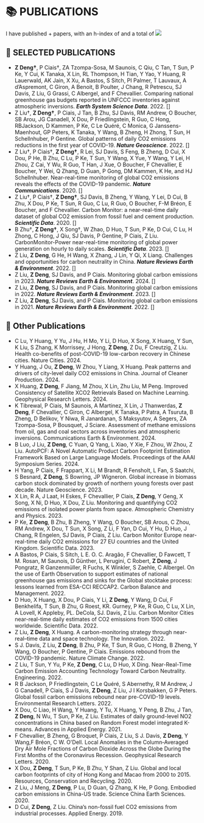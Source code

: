 
# 📚 PUBLICATIONS 

I have published <span class='total_paper_number'></span>+ papers, with an h-index of <span class='h_index'></span> and a total of <img src="https://img.shields.io/endpoint?logo=Google%20Scholar&url=https%3A%2F%2Fcdn.jsdelivr.net%2Fgh%2Fzhudeng94%2Fzhudeng94.github.io@google-scholar-stats%2Fgs_data_shieldsio.json&labelColor=f6f6f6&color=9cf&style=flat&label=citations">

## 🌟 SELECTED PUBLICATIONS

- **Z Deng†**, P Ciais†, ZA Tzompa-Sosa, M Saunois, C Qiu, C Tan, T Sun, P Ke, Y Cui, K Tanaka, X Lin, RL Thompson, H Tian, Y Yao, Y Huang, R Lauerwald, AK Jain, X Xu, A Bastos, S Sitch, PI Palmer, T Lauvaux, A d’Aspremont, C Giron, A Benoit, B Poulter, J Chang, R Petrescu, SJ Davis, Z Liu, G Grassi, C Albergel, and F Chevallier. Comparing national greenhouse gas budgets reported in UNFCCC inventories against atmospheric inversions. ***Earth System Science Data***. 2022. [<span class='show_paper_citations' data='bzZYiBgAAAAJ:BqipwSGYUEgC'></span>]  
- Z Liu†, **Z Deng†**, P Ciais, J Tan, B Zhu, SJ Davis, RM Andrew, O Boucher, SB Arou, JG Canadell, X Dou, P Friedlingstein, R Guo, C Hong, RBJackson, D Kammen, P Ke, C Le Quéré, C Monica, G Janssens-Maenhout, GP Peters, K Tanaka, Y Wang, B Zheng, H Zhong, T Sun, H Schellnhuber, P Gentine. Global patterns of daily CO2 emissions reductions in the first year of COVID-19. ***Nature Geoscience***. 2022. [<span class='show_paper_citations' data='bzZYiBgAAAAJ:kNdYIx-mwKoC'></span>] 
- Z Liu†, P Ciais†, **Z Deng†**, R Lei, SJ Davis, S Feng, B Zheng, D Cui, X Dou, P He, B Zhu, C Lu, P Ke, T Sun, Y Wang, X Yue, Y Wang, Y Lei, H Zhou, Z Cai, Y Wu, R Guo, T Han, J Xue, O Boucher, F Chevallier, E Boucher, Y Wei, Q Zhang, D Guan, P Gong, DM Kammen, K He, and HJ Schellnhuber. Near-real-time monitoring of global CO2 emissions reveals the effects of the COVID-19 pandemic. ***Nature Communications***. 2020. [<span class='show_paper_citations' data='bzZYiBgAAAAJ:Tyk-4Ss8FVUC'></span>]  
- Z Liu†, P Ciais†, **Z Deng†**, SJ Davis, B Zheng, Y Wang, Y Lei, D Cui, B Zhu, X Dou, P Ke, T Sun, R Guo, C Lu, R Guo, O Boucher, F-M Bréon, E Boucher, and F Chevallier. Carbon Monitor: a near-real-time daily dataset of global CO2 emission from fossil fuel and cement production. ***Scientific Data***. 2020. [<span class='show_paper_citations' data='bzZYiBgAAAAJ:Y0pCki6q_DkC'></span>]  
- B Zhu†, **Z Deng†**, X Song†, W Zhao, D Huo, T Sun, P Ke, D Cui, C Lu, H Zhong, C Hong, J Qiu, SJ Davis, P Gentine, P Ciais, Z Liu. CarbonMonitor-Power near-real-time monitoring of global power generation on hourly to daily scales. ***Scientific Data***. 2023. [<span class='show_paper_citations' data='bzZYiBgAAAAJ:Y0pCki6q_DkC'></span>]  
- Z Liu, **Z Deng**, G He, H Wang, X Zhang, J Lin, Y Qi, X Liang. Challenges and opportunities for carbon neutrality in China. ***Nature Reviews Earth & Environment***. 2022. [<span class='show_paper_citations' data='bzZYiBgAAAAJ:LkGwnXOMwfcC'></span>]  
- Z Liu, **Z Deng**, SJ Davis, and P Ciais. Monitoring global carbon emissions in 2023. ***Nature Reviews Earth & Environment***. 2024. [<span class='show_paper_citations' data='bzZYiBgAAAAJ:70eg2SAEIzsC'></span>]  
- Z Liu, **Z Deng**, SJ Davis, and P Ciais. Monitoring global carbon emissions in 2022. ***Nature Reviews Earth & Environment***. 2023. [<span class='show_paper_citations' data='bzZYiBgAAAAJ:aqlVkmm33-oC'></span>]   
- Z Liu, **Z Deng**, SJ Davis, and P Ciais. Monitoring global carbon emissions in 2021. ***Nature Reviews Earth & Environment***. 2022. [<span class='show_paper_citations' data='bzZYiBgAAAAJ:5nxA0vEk-isC'></span>]  

## 📄 Other Publications
- C Lu, Y Huang, Y Yu, J Hu, H Mo, Y Li, D Huo, X Song, X Huang, Y Sun, K Liu, S Zhang, K Morrissey, J Hong, **Z Deng**, Z Du, F Creutzig, Z Liu. Health co-benefits of post-COVID-19 low-carbon recovery in Chinese cities. Nature Cities. 2024. 
- Y Huang, J Ou, **Z Deng**, W Zhou, Y Liang, X Huang. Peak patterns and drivers of city-level daily CO2 emissions in China. Journal of Cleaner Production. 2024. 
- X Huang, **Z Deng**, F Jiang, M Zhou, X Lin, Zhu Liu, M Peng. Improved Consistency of Satellite XCO2 Retrievals Based on Machine Learning. Geophysical Research Letters. 2024. 
- K Tibrewal, P Ciais, M Saunois, A Martinez, X Lin, J Thanwerdas, **Z Deng**, F Chevallier, C Giron, C Albergel, K Tanaka, P Patra, A Tsuruta, B Zheng, D Belikov, Y Niwa, R Janardanan, S Maksyutov, A Segers, ZA Tzompa-Sosa, P Bousquet, J Sciare. Assessment of methane emissions from oil, gas and coal sectors across inventories and atmospheric inversions. Communications Earth & Environment. 2024. 
- B Luo, J Liu, **Z Deng**, C Yuan, Q Yang, L Xiao, Y Xie, F Zhou, W Zhou, Z Liu. AutoPCF: A Novel Automatic Product Carbon Footprint Estimation Framework Based on Large Language Models. Proceedings of the AAAI Symposium Series. 2024. 
- H Yang, P Ciais, F Frappart, X Li, M Brandt, R Fensholt, L Fan, S Saatchi, S Besnard, **Z Deng**, S Bowring, JP Wigneron. Global increase in biomass carbon stock dominated by growth of northern young forests over past decade. Nature Geoscience. 2023. 
- X Lin, R A, J Laat, H Eskes, F Chevallier, P Ciais, **Z Deng**, Y Geng, X Song, X Ni, D Huo, X Dou, Z Liu. Monitoring and quantifying CO2 emissions of isolated power plants from space. Atmospheric Chemistry and Physics. 2023. 
- P Ke, **Z Deng**, B Zhu, B Zheng, Y Wang, O Boucher, SB Arous, C Zhou, RM Andrew, X Dou, T Sun, X Song, Z Li, F Yan, D Cui, Y Hu, D Huo, J Chang, R Engelen, SJ Davis, P Ciais, Z Liu. Carbon Monitor Europe near-real-time daily CO2 emissions for 27 EU countries and the United Kingdom. Scientific Data. 2023. 
- A Bastos, P Ciais, S Sitch, L E. O. C. Aragão, F Chevallier, D Fawcett, T M. Rosan, M Saunois, D Günther, L Perugini, C Robert, **Z Deng**, J Pongratz, R Ganzenmüller, R Fuchs, K Winkler, S Zaehle, C Albergel. On the use of Earth Observation to support estimates of national greenhouse gas emissions and sinks for the Global stocktake process: lessons learned from ESA-CCI RECCAP2. Carbon Balance and Management. 2022. 
- D Huo, X Huang, X Dou, P Ciais, Y Li, **Z Deng**, Y Wang, D Cui, F Benkhelifa, T Sun, B Zhu, G Roest, KR. Gurney, P Ke, R Guo, C Lu, X Lin, A Lovell, K Appleby, PL. DeCola, SJ. Davis, Z Liu. Carbon Monitor Cities near-real-time daily estimates of CO2 emissions from 1500 cities worldwide. Scientific Data. 2022. 
- Z Liu, **Z Deng**, X Huang. A carbon-monitoring strategy through near-real–time data and space technology. The Innovation. 2022. 
- S J. Davis, Z Liu, **Z Deng**, B Zhu, P Ke, T Sun, R Guo, C Hong, B Zheng, Y Wang, O Boucher, P Gentine, P Ciais. Emissions rebound from the COVID-19 pandemic. Nature Climate Change. 2022. 
- Z Liu, T Sun, Y Yu, P Ke, **Z Deng**, C Lu, D Huo, X Ding. Near-Real-Time Carbon Emission Accounting Technology Toward Carbon Neutrality. Engineering. 2022. 
- R B Jackson, P Friedlingstein, C Le Quéré, S Abernethy, R M Andrew, J G Canadell, P Ciais, S J Davis, **Z Deng**, Z Liu, J I Korsbakken, G P Peters. Global fossil carbon emissions rebound near pre-COVID-19 levels. Environmental Research Letters. 2022. 
- X Dou, C Liao, H Wang, Y Huang, Y Tu, X Huang, Y Peng, B Zhu, J Tan, **Z Deng**, N Wu, T Sun, P Ke, Z Liu. Estimates of daily ground-level NO2 concentrations in China based on Random Forest model integrated K-means. Advances in Applied Energy. 2021. 
- F Chevallier, B Zheng, G Broquet, P Ciais, Z Liu, S J. Davis, **Z Deng**, Y Wang,F Bréon, C W. O'Dell. Local Anomalies in the Column‐Averaged Dry Air Mole Fractions of Carbon Dioxide Across the Globe During the First Months of the Coronavirus Recession. Geophysical Research Letters. 2020. 
- X Dou, **Z Deng**, T Sun, P Ke, B Zhu, Y Shan, Z Liu. Global and local carbon footprints of city of Hong Kong and Macao from 2000 to 2015. Resources, Conservation and Recycling. 2020. 
- Z Liu, J Meng, **Z Deng**, P Lu, D Guan, Q Zhang, K He, P Gong. Embodied carbon emissions in China-US trade. Science China Earth Sciences. 2020. 
- D Cui, **Z Deng**, Z Liu. China’s non-fossil fuel CO2 emissions from industrial processes. Applied Energy. 2019. 

[//]: # (<div class='paper-box'><div class='paper-box-image'><div><div class="badge">Earth System Science Data</div><img src='https://essd.copernicus.org/articles/14/1639/2022/essd-14-1639-2022-f03-web.png' alt="sym" width="100%"></div></div>)

[//]: # (<div class='paper-box-text' markdown="1">)

[//]: # ([Comparing national greenhouse gas budgets reported in UNFCCC inventories against atmospheric inversions]&#40;https://doi.org/10.5194/essd-14-1639-2022&#41; \\)

[//]: # (**Zhu Deng**, Philippe Ciais, Zitely A. Tzompa-Sosa, Marielle Saunois, Chunjing Qiu, Chang Tan, Taochun Sun, Piyu Ke, Yanan Cui, Katsumasa Tanaka, Xin Lin, Rona L. Thompson, Hanqin Tian, Yuanzhi Yao, Yuanyuan Huang, Ronny Lauerwald, Atul K. Jain, Xiaoming Xu, Ana Bastos, Stephen Sitch, Paul I. Palmer, Thomas Lauvaux, Alexandre d'Aspremont, Clément Giron, Antoine Benoit, Benjamin Poulter, Jinfeng Chang, Ana Maria Roxana Petrescu, Steven J. Davis, Zhu Liu, Giacomo Grassi, Clément Albergel, Francesco N. Tubiello, Lucia Perugini, Wouter Peters, Frédéric Chevallier \\)

[//]: # (**Earth System Science Data**, 2022, 14, 1639–1675 &#40;2022&#41; \\)

[//]: # (&#40;<img src='images/esi-highly-cited-paper.png' width="20px">ESI Highly Cited Paper<img src='images/esi-hot-paper.png' width="20px">ESI Hot Paper&#41;)

[//]: # (</div>)

[//]: # (</div>)



